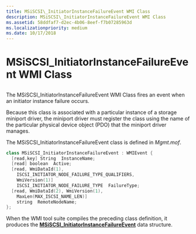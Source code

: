 ```yaml
---
title: MSiSCSI\_InitiatorInstanceFailureEvent WMI Class
description: MSiSCSI\_InitiatorInstanceFailureEvent WMI Class
ms.assetid: 58ddfaf7-d2ec-4b06-8eef-f7b07285963d
ms.localizationpriority: medium
ms.date: 10/17/2018
---
```


# MSiSCSI\_InitiatorInstanceFailureEvent WMI Class


## <span id="ddk_msiscsi_initiatorinstancefailureevent_wmi_class_kr"></span><span id="DDK_MSISCSI_INITIATORINSTANCEFAILUREEVENT_WMI_CLASS_KR"></span>


The MSiSCSI\_InitiatorInstanceFailureEvent WMI Class fires an event when an initiator instance failure occurs.

Because this class is associated with a particular instance of a storage miniport driver, the miniport driver must register the class using the name of the particular physical device object (PDO) that the miniport driver manages.

The MSiSCSI\_InitiatorInstanceFailureEvent class is defined in *Mgmt.mof*.

```cpp
class MSiSCSI_InitiatorInstanceFailureEvent : WMIEvent {
  [read,key] String  InstanceName;
  [read] boolean  Active;
  [read, WmiDataId(1),
    ISCSI_INITIATOR_NODE_FAILURE_TYPE_QUALIFIERS, 
    WmiVersion(1)] 
    ISCSI_INITIATOR_NODE_FAILURE_TYPE  FailureType;
  [read, WmiDataId(2), WmiVersion(1),
    MaxLen(MAX_ISCSI_NAME_LEN)] 
    string  RemoteNodeName;
};
```

When the WMI tool suite compiles the preceding class definition, it produces the [**MSiSCSI\_InitiatorInstanceFailureEvent**](https://msdn.microsoft.com/library/windows/hardware/ff563028) data structure.

 

 





